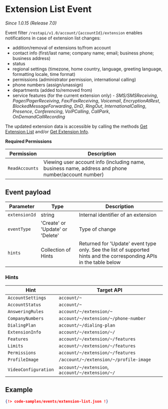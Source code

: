 # Extension List Event

*Since 1.0.15 (Release 7.0)*

Event filter `/restapi/v1.0/account/{accountId}/extension` enables notifications in case of extension list changes:

* addition/removal of extensions to/from account
* contact info (first/last name; company name; email; business phone; business address)
* status
* regional settings (timezone, home country, language, greeting language, formatting locale, time format)
* permissions (administrator permission, international calling)
* phone numbers (assign/unassign)
* departments (added to/removed from)
* service features (for the current extension only) - *SMS/SMSReceiving*, *Pager/PagerReceiving*, *Fax/FaxReceiving*, *Voicemail*, *EncryptionAtRest*, *BlockedMessageForwarding*, *DnD*, *RingOut*, *InternationalCalling*, *Presence*, *Conferencing*, *VoIPCalling*, *CallPark*, *OnDemandCallRecording*

The updated extension data is accessible by calling the methods [Get Extension List](https://developers.ringcentral.com/api-reference#Account-Provisioning-listExtensions) and/or [Get Extension Info](https://developers.ringcentral.com/api-reference#User-Settings-loadExtensionInfo).

**Required Permissions**

| Permission     | Description           |
|----------------|-----------------------|
| `ReadAccounts` | Viewing user account info (including name, business name, address and phone number/account number) |

## Event payload

| Parameter | Type | Description |
|-----------|------|-------------|
| `extensionId` | string | Internal identifier of an extension |
| `eventType` | 'Create' or 'Update' or 'Delete' | Type of change |
| `hints` | Collection of Hints | Returned for 'Update' event type only. See the list of supported hints and the corresponding APIs in the table below|

### Hints

| Hint | Target API |
|-----------|------|
| `AccountSettings` | `account/~` |
| `AccountStatus` | `account/~` |
| `AnsweringRules` | `account/~/extension/~`|
| `CompanyNumbers` | `account/~/extension/~/phone-number` |
| `DialingPlan` | `account/~/dialing-plan` |
| `ExtensionInfo` | `account/~/extension/~/` |
| `Features` | `account/~/extension/~/features` |
| `Limits` | `account/~/extension/~/features` |
| `Permissions` | `account/~/extension/~/features` |
| `ProfileImage` | `/account/~/extension/~/profile-image` |
| `VideoConfiguration`| `account/~/extension`, `account/~/extension/~/` |


## Example

```json
{!> code-samples/events/extension-list.json !}
```

